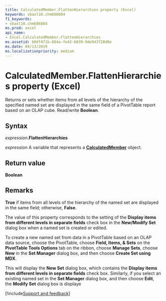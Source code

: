 ```yaml
---
title: CalculatedMember.FlattenHierarchies property (Excel)
keywords: vbaxl10.chm686084
f1_keywords:
- vbaxl10.chm686084
ms.prod: excel
api_name:
- Excel.CalculatedMember.FlattenHierarchies
ms.assetid: b0df471b-884a-fe43-b839-9de943720d0e
ms.date: 04/13/2019
ms.localizationpriority: medium
---
```



# CalculatedMember.FlattenHierarchies property (Excel)

Returns or sets whether items from all levels of the hierarchy of the specified named set are displayed in the same field of a PivotTable report based on an OLAP cube. Read/write **Boolean**.

## Syntax

_expression_.**FlattenHierarchies**

_expression_ A variable that represents a **[CalculatedMember](Excel.CalculatedMember.md)** object.

## Return value

**Boolean**

## Remarks

**True** if items from all levels of the hierarchy of the named set are displayed in the same field; otherwise, **False**.

The value of this property corresponds to the setting of the **Display items from different levels in separate fields** check box in the **New/Modify Set** dialog box when a named set is created or edited.

To create a new named set from data in a PivotTable based on an OLAP data source, choose the PivotTable, choose **Field, Items, & Sets** on the **PivotTable Tools Options** tab on the ribbon, choose **Manage Sets**, choose **New** in the **Set Manager** dialog box, and then choose **Create Set using MDX**.

This will display the **New Set** dialog box, which contains the **Display items from different levels in separate fields** check box. Similarly, if you select an existing named set in the **Set Manager** dialog box, and then choose **Edit**, the **Modify Set** dialog box is displaye



[!include[Support and feedback](~/includes/feedback-boilerplate.md)]